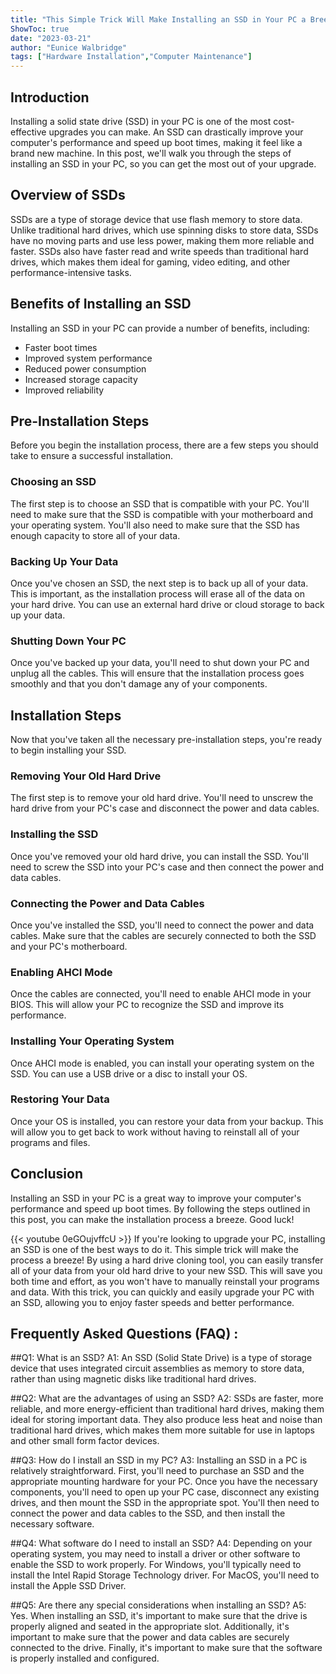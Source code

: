 ```yaml
---
title: "This Simple Trick Will Make Installing an SSD in Your PC a Breeze!"
ShowToc: true 
date: "2023-03-21"
author: "Eunice Walbridge" 
tags: ["Hardware Installation","Computer Maintenance"]
---
```

## Introduction

Installing a solid state drive (SSD) in your PC is one of the most cost-effective upgrades you can make. An SSD can drastically improve your computer's performance and speed up boot times, making it feel like a brand new machine. In this post, we'll walk you through the steps of installing an SSD in your PC, so you can get the most out of your upgrade.

## Overview of SSDs

SSDs are a type of storage device that use flash memory to store data. Unlike traditional hard drives, which use spinning disks to store data, SSDs have no moving parts and use less power, making them more reliable and faster. SSDs also have faster read and write speeds than traditional hard drives, which makes them ideal for gaming, video editing, and other performance-intensive tasks.

## Benefits of Installing an SSD

Installing an SSD in your PC can provide a number of benefits, including:

- Faster boot times
- Improved system performance
- Reduced power consumption
- Increased storage capacity
- Improved reliability

## Pre-Installation Steps

Before you begin the installation process, there are a few steps you should take to ensure a successful installation.

### Choosing an SSD

The first step is to choose an SSD that is compatible with your PC. You'll need to make sure that the SSD is compatible with your motherboard and your operating system. You'll also need to make sure that the SSD has enough capacity to store all of your data.

### Backing Up Your Data

Once you've chosen an SSD, the next step is to back up all of your data. This is important, as the installation process will erase all of the data on your hard drive. You can use an external hard drive or cloud storage to back up your data.

### Shutting Down Your PC

Once you've backed up your data, you'll need to shut down your PC and unplug all the cables. This will ensure that the installation process goes smoothly and that you don't damage any of your components.

## Installation Steps

Now that you've taken all the necessary pre-installation steps, you're ready to begin installing your SSD.

### Removing Your Old Hard Drive

The first step is to remove your old hard drive. You'll need to unscrew the hard drive from your PC's case and disconnect the power and data cables.

### Installing the SSD

Once you've removed your old hard drive, you can install the SSD. You'll need to screw the SSD into your PC's case and then connect the power and data cables.

### Connecting the Power and Data Cables

Once you've installed the SSD, you'll need to connect the power and data cables. Make sure that the cables are securely connected to both the SSD and your PC's motherboard.

### Enabling AHCI Mode

Once the cables are connected, you'll need to enable AHCI mode in your BIOS. This will allow your PC to recognize the SSD and improve its performance.

### Installing Your Operating System

Once AHCI mode is enabled, you can install your operating system on the SSD. You can use a USB drive or a disc to install your OS.

### Restoring Your Data

Once your OS is installed, you can restore your data from your backup. This will allow you to get back to work without having to reinstall all of your programs and files.

## Conclusion

Installing an SSD in your PC is a great way to improve your computer's performance and speed up boot times. By following the steps outlined in this post, you can make the installation process a breeze. Good luck!

{{< youtube 0eGOujvffcU >}} 
If you're looking to upgrade your PC, installing an SSD is one of the best ways to do it. This simple trick will make the process a breeze! By using a hard drive cloning tool, you can easily transfer all of your data from your old hard drive to your new SSD. This will save you both time and effort, as you won't have to manually reinstall your programs and data. With this trick, you can quickly and easily upgrade your PC with an SSD, allowing you to enjoy faster speeds and better performance.

## Frequently Asked Questions (FAQ) :
##Q1: What is an SSD?
A1: An SSD (Solid State Drive) is a type of storage device that uses integrated circuit assemblies as memory to store data, rather than using magnetic disks like traditional hard drives.

##Q2: What are the advantages of using an SSD?
A2: SSDs are faster, more reliable, and more energy-efficient than traditional hard drives, making them ideal for storing important data. They also produce less heat and noise than traditional hard drives, which makes them more suitable for use in laptops and other small form factor devices.

##Q3: How do I install an SSD in my PC?
A3: Installing an SSD in a PC is relatively straightforward. First, you'll need to purchase an SSD and the appropriate mounting hardware for your PC. Once you have the necessary components, you'll need to open up your PC case, disconnect any existing drives, and then mount the SSD in the appropriate spot. You'll then need to connect the power and data cables to the SSD, and then install the necessary software.

##Q4: What software do I need to install an SSD?
A4: Depending on your operating system, you may need to install a driver or other software to enable the SSD to work properly. For Windows, you'll typically need to install the Intel Rapid Storage Technology driver. For MacOS, you'll need to install the Apple SSD Driver.

##Q5: Are there any special considerations when installing an SSD?
A5: Yes. When installing an SSD, it's important to make sure that the drive is properly aligned and seated in the appropriate slot. Additionally, it's important to make sure that the power and data cables are securely connected to the drive. Finally, it's important to make sure that the software is properly installed and configured.






